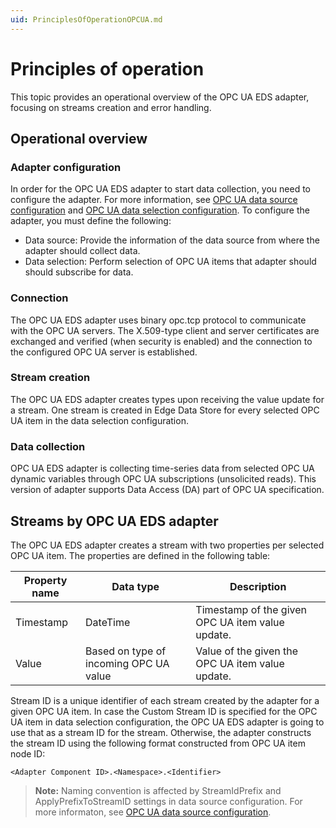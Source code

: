 ```yaml
---
uid: PrinciplesOfOperationOPCUA.md
---
```


# Principles of operation

This topic provides an operational overview of the OPC UA EDS adapter, focusing on streams creation and error handling.

## Operational overview

### Adapter configuration

In order for the OPC UA EDS adapter to start data collection, you need to configure the adapter. For more information, see [OPC UA data source configuration](xref:OPCUADataSourceConfiguration) and [OPC UA data selection configuration](xref:OPCUADataSelectionConfiguration). To configure the adapter, you must define the following:

- Data source: Provide the information of the data source from where the adapter should collect data.
- Data selection: Perform selection of OPC UA items that adapter should should subscribe for data.

### Connection

The OPC UA EDS adapter uses binary opc.tcp protocol to communicate with the OPC UA servers. The X.509-type client and server certificates are exchanged and verified (when security is enabled) and the connection to the configured OPC UA server is established.

### Stream creation

The OPC UA EDS adapter creates types upon receiving the value update for a stream. One stream is created in Edge Data Store for every selected OPC UA item in the data selection configuration.

### Data collection

OPC UA EDS adapter is collecting time-series data from selected OPC UA dynamic variables through OPC UA subscriptions (unsolicited reads). This version of adapter supports Data Access (DA) part of OPC UA specification.

## Streams by OPC UA EDS adapter

The OPC UA EDS adapter creates a stream with two properties per selected OPC UA item. The properties are defined in the following table:

| Property name | Data type | Description |
|---------------|-----------|-------------|
| Timestamp     | DateTime  | Timestamp of the given OPC UA item value update. |
| Value         | Based on type of incoming OPC UA value | Value of the given the OPC UA item value update. |

Stream ID is a unique identifier of each stream created by the adapter for a given OPC UA item. In case the Custom Stream ID is specified for the OPC UA item in data selection configuration, the OPC UA EDS adapter is going to use that as a stream ID for the stream. Otherwise, the adapter constructs the stream ID using the following format constructed from OPC UA item node ID:

```
<Adapter Component ID>.<Namespace>.<Identifier>
```

> **Note:** Naming convention is affected by StreamIdPrefix and ApplyPrefixToStreamID settings in data source configuration. For more informaton, see [OPC UA data source configuration](xref:OPCUADataSourceConfiguration).
